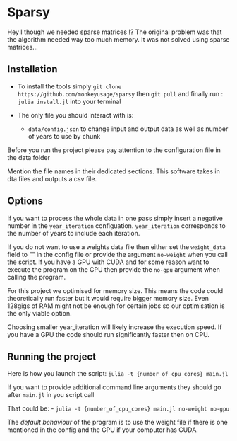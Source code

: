 # Sparsy

Hey I though we needed sparse matrices !?
The original problem was that the algorithm needed way too much memory. It was not solved using sparse matrices...

## Installation
- To install the tools simply `git clone https://github.com/monkeyusage/sparsy` then `git pull` and finally run : `julia install.jl` into your terminal

- The only file you should interact with is:
    - `data/config.json` to change input and output data as well as number of years to use by chunk

Before you run the project please pay attention to the configuration file in the data folder

Mention the file names in their dedicated sections. This software takes in dta files and outputs a csv file.

## Options
If you want to process the whole data in one pass simply insert a negative number in the `year_iteration` configuation. `year_iteration` corresponds to the number of years to include each iteration.

If you do not want to use a weights data file then either set the `weight_data` field to "" in the config file or provide the argument `no-weight` when you call the script.
If you have a GPU with CUDA and for some reason want to execute the program on the CPU then provide the `no-gpu` argument when calling the program.

For this project we optimised for memory size. This means the code could theoretically run faster but it would require bigger memory size. Even 128gigs of RAM might not be enough for certain jobs so our optimisation is the only viable option.

Choosing smaller year_iteration will likely increase the execution speed. If you have a GPU the code should run significantly faster then on CPU.

## Running the project
Here is how you launch the script: `julia -t {number_of_cpu_cores} main.jl`

If you want to provide additional command line arguments they should go after `main.jl` in you script call

That could be:
    - `julia -t {number_of_cpu_cores} main.jl no-weight no-gpu`

The *default behaviour* of the program is to use the weight file if there is one mentioned in the config and the GPU if your computer has CUDA.
